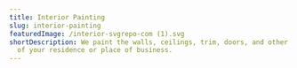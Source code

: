 ```yaml
---
title: Interior Painting
slug: interior-painting
featuredImage: /interior-svgrepo-com (1).svg
shortDescription: We paint the walls, ceilings, trim, doors, and other surfaces
  of your residence or place of business.
---
```

